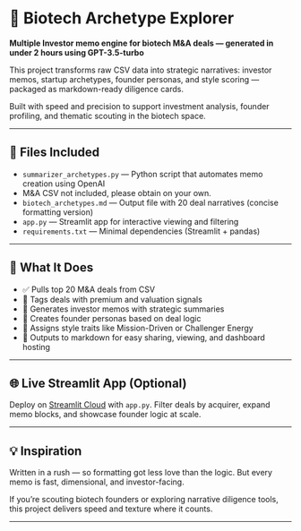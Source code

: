 # 🧬 Biotech Archetype Explorer

**Multiple Investor memo engine for biotech M&A deals — generated in under 2 hours using GPT-3.5-turbo**

This project transforms raw CSV data into strategic narratives: investor memos, startup archetypes, founder personas, and style scoring — packaged as markdown-ready diligence cards.

Built with speed and precision to support investment analysis, founder profiling, and thematic scouting in the biotech space.

---

## 📂 Files Included

- `summarizer_archetypes.py` — Python script that automates memo creation using OpenAI
-  M&A CSV not included, please obtain on your own. 
- `biotech_archetypes.md` — Output file with 20 deal narratives (concise formatting version)
- `app.py` — Streamlit app for interactive viewing and filtering
- `requirements.txt` — Minimal dependencies (Streamlit + pandas)

---

## 🚀 What It Does

- ✅ Pulls top 20 M&A deals from CSV
- 📌 Tags deals with premium and valuation signals
- 🧠 Generates investor memos with strategic summaries
- 👤 Creates founder personas based on deal logic
- 🎨 Assigns style traits like Mission-Driven or Challenger Energy
- 💾 Outputs to markdown for easy sharing, viewing, and dashboard hosting

---

## 🌐 Live Streamlit App (Optional)

Deploy on [Streamlit Cloud](https://streamlit.io/cloud) with `app.py`. Filter deals by acquirer, expand memo blocks, and showcase founder logic at scale.

---

## 💡 Inspiration

Written in a rush — so formatting got less love than the logic. But every memo is fast, dimensional, and investor-facing.

If you’re scouting biotech founders or exploring narrative diligence tools, this project delivers speed and texture where it counts.

---
